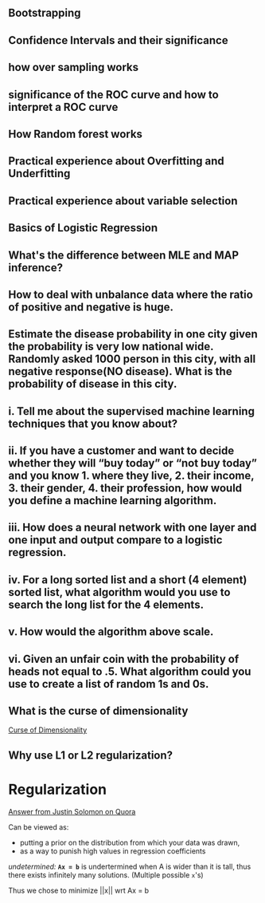 ## Bootstrapping


## Confidence Intervals and their significance
## how over sampling works
## significance of the ROC curve and how to interpret a ROC curve
## How Random forest works
## Practical experience about Overfitting and Underfitting
## Practical experience about variable selection
## Basics of Logistic Regression

## What's the difference between MLE and MAP inference?

## How to deal with unbalance data where the ratio of positive and negative is huge.

## Estimate the disease probability in one city given the probability is very low national wide. Randomly asked 1000 person in this city, with all negative response(NO disease). What is the probability of disease in this city.

## i. Tell me about the supervised machine learning techniques that you know about?

## ii. If you have a customer and want to decide whether they will “buy today” or “not buy today” and you know 1. where they live, 2. their income, 3. their gender, 4. their profession, how would you define a machine learning algorithm.

## iii. How does a neural network with one layer and one input and output compare to a logistic regression.

## iv. For a long sorted list and a short (4 element) sorted list, what algorithm would you use to search the long list for the 4 elements.

## v. How would the algorithm above scale.

## vi. Given an unfair coin with the probability of heads not equal to .5. What algorithm could you use to create a list of random 1s and 0s.

## What is the curse of dimensionality

[Curse of Dimensionality](https://en.wikipedia.org/wiki/Curse_of_dimensionality)

## Why use L1 or L2 regularization?

# Regularization

[Answer from Justin Solomon on Quora](https://www.quora.com/What-is-the-difference-between-L1-and-L2-regularization/answer/Justin-Solomon)

Can be viewed as:

* putting a prior on the distribution from which your data was drawn,
* as a way to punish high values in regression coefficients

*undetermined:* **`Ax = b`** is undertermined when A is wider than it is tall, thus there exists infinitely many solutions. (Multiple possible `x`'s)

Thus we chose to minimize ||x|| wrt Ax = b



